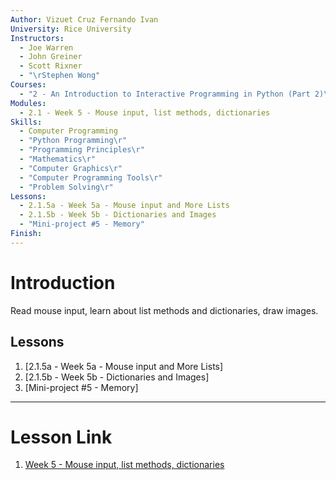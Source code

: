 ```yaml
---
Author: Vizuet Cruz Fernando Ivan
University: Rice University
Instructors:
  - Joe Warren
  - John Greiner
  - Scott Rixner
  - "\rStephen Wong"
Courses:
  - "2 - An Introduction to Interactive Programming in Python (Part 2)\r"
Modules:
  - 2.1 - Week 5 - Mouse input, list methods, dictionaries
Skills:
  - Computer Programming
  - "Python Programming\r"
  - "Programming Principles\r"
  - "Mathematics\r"
  - "Computer Graphics\r"
  - "Computer Programming Tools\r"
  - "Problem Solving\r"
Lessons:
  - 2.1.5a - Week 5a - Mouse input and More Lists
  - 2.1.5b - Week 5b - Dictionaries and Images
  - "Mini-project #5 - Memory"
Finish:
---
```

# Introduction

Read mouse input, learn about list methods and dictionaries, draw images.

## Lessons

1. [2.1.5a - Week 5a - Mouse input and More Lists]
2. [2.1.5b - Week 5b - Dictionaries and Images]
3. [Mini-project #5 - Memory]

---
# Lesson Link 

1. [Week 5 - Mouse input, list methods, dictionaries](https://www.coursera.org/learn/interactive-python-2/home/module/1)